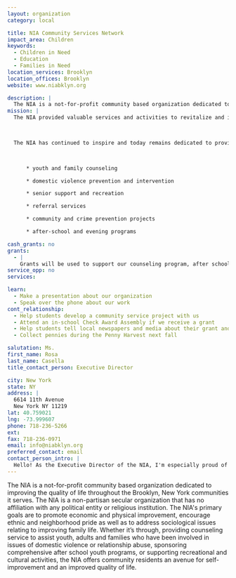 ```yaml
---
layout: organization
category: local

title: NIA Community Services Network
impact_area: Children
keywords: 
  - Children in Need
  - Education
  - Families in Need
location_services: Brooklyn
location_offices: Brooklyn
website: www.niabklyn.org

description: |
  The NIA is a not-for-profit community based organization dedicated to improving the quality of life throughout the Brooklyn, New York communities it serves. The NIA is a non-partisan secular organization that has no affiliation with any political entity or religious institution.  The NIA's primary goals are to promote economic and physical improvement, encourage ethnic and neighborhood pride as well as to address sociological issues relating to improving family life. Whether it’s through, providing counseling service to assist youth, adults and families who have been involved in issues of domestic violence or relationship abuse, sponsoring comprehensive after school youth programs, or supporting recreational and cultural activities, the NIA offers community residents an avenue for self-improvement and an improved quality of life.
mission: |
  The NIA provided valuable services and activities to revitalize and invigorate the Brooklyn communities of Bay Ridge, Bensonhurst, Dyker Heights and Boro Park. The NIA undertook the tasks of fostering positive youth development, acted as the catalyst by encouraging other neighborhood organizations to expand their scope of services, while continuing to broaden their own programs and initiatives.

  

  The NIA has continued to inspire and today remains dedicated to providing an array of cost-free services and programs that include:

  

      * youth and family counseling

      * domestic violence prevention and intervention

      * senior support and recreation

      * referral services

      * community and crime prevention projects

      * after-school and evening programs

cash_grants: no
grants: 
  - |
    Grants will be used to support our counseling program, after school programs and senior programs which are all cost free to the community.
service_opp: no
services: 

learn: 
  - Make a presentation about our organization
  - Speak over the phone about our work
cont_relationship: 
  - Help students develop a community service project with us
  - Attend an in-school Check Award Assembly if we receive a grant
  - Help students tell local newspapers and media about their grant and/or project with us
  - Collect pennies during the Penny Harvest next fall

salutation: Ms.
first_name: Rosa
last_name: Casella
title_contact_person: Executive Director

city: New York
state: NY
address: |
  6614 11th Avenue  
  New York NY 11219
lat: 40.759021
lng: -73.999607
phone: 718-236-5266
ext: 
fax: 718-236-0971
email: info@niabklyn.org
preferred_contact: email
contact_person_intro: |
  Hello! As the Executive Director of the NIA, I'm especially proud of the contributions our organization has made to improve the quality of life for the residents of Brooklyn that we serve. Since we offer only cost-free services, we rely on public and private grants to fund our quality after school programs, family counseling, and neighborhood initiatives that make life better for the communities we serve. We are also grateful for the contributions we have received over the years from the schools in our area that have provided us with funds through Common Cents. We look forward to continuing to offer children, youth and families cost-free programs and services that they would not otherwise have access to in our community without the help of local schools, elected officials and private donors.
---
```

The NIA is a not-for-profit community based organization dedicated to improving the quality of life throughout the Brooklyn, New York communities it serves. The NIA is a non-partisan secular organization that has no affiliation with any political entity or religious institution.  The NIA's primary goals are to promote economic and physical improvement, encourage ethnic and neighborhood pride as well as to address sociological issues relating to improving family life. Whether it’s through, providing counseling service to assist youth, adults and families who have been involved in issues of domestic violence or relationship abuse, sponsoring comprehensive after school youth programs, or supporting recreational and cultural activities, the NIA offers community residents an avenue for self-improvement and an improved quality of life.
